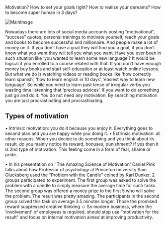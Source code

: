 Motivation? How to set your goals right? How to realize your dereams? How to become super human in 3 days?

![MainImage](https://miro.medium.com/max/651/1*ALwQkgCpJFyY4o2SqR-tAQ.jpeg "Motivation")

Nowadays there are lots of social media accounts posting “motivational", “success” quotes, personal trainings to motivate yourself, reach your goals and books to become successful and millionaire. And people make a lot of money on it. If you don’t have a goal they will find you a goal, if you don’t know what you want they will tell you what you want. Have you ever been in such situation like ‘you wanted to learn some new language’? It would be logical if you enrolled to a course related with that. If you don’t have enough money buy books and start self-education or at least watch online lessons. But what we do is watching videos or reading books like ‘how correctly learn spanish’, ‘how to learn english in 10 days’, ‘easiest way to learn new language’. So while you need to learn past tense of irregular verbs you wasting time listenning that ‘precious advices’. If you want to do something just go and do it. You do not need any motivation. By searching motivation you are just procrastinating and procrastinating.

## Types of motivation

• Intrinsic motivation: you do it because you enjoy it. Everything goes to second plan and you are happy while you doing it.
• Extrinsic motivation: all other reasons. When you decide to do something and you think about its result, do you mainly notice its reward, bonuses, punishment? If yes then it is 2nd type of motivation. This feeling come in a form of fear, shame or pride.

• In his presentation on ‘ The Amazing Science of Motivation' Daniel Pink talks about how Professor of psychology at Princeton university Sam Glucksberg used the “Problem with the Candle" coined by Karl Dunker. 2 groups participated to experiment. The first group was asked to solve the problem with a candle to simply measure the average time for such tasks. The second group was offered a money prize to the first 5 who will solve the problem. The result was pretty amazing. The participants in the second group solved this task on average 3.5 minutes longer. Those the promised reward suppressed creative thinking ☺
So modern business, where the ‘involvement' of employees is required, should stop use “motivation for the result" and focus on internal motivation aimed at improving productivity.
